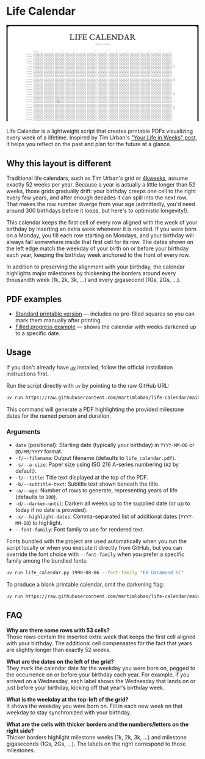 # Life Calendar

![Life Calendar](./static/banner.png)

Life Calendar is a lightweight script that creates printable PDFs visualizing every week of a lifetime. Inspired by Tim Urban's ["Your Life in Weeks" post](https://waitbutwhy.com/2014/05/life-weeks.html), it helps you reflect on the past and plan for the future at a glance.

## Why this layout is different

Traditional life calendars, such as Tim Urban's grid or [4kweeks](https://4kweeks.com/), assume exactly 52 weeks per year. Because a year is actually a little longer than 52 weeks, those grids gradually drift: your birthday creeps one cell to the right every few years, and after enough decades it can spill into the next row. That makes the row number diverge from your age (admittedly, you'd need around 300 birthdays before it loops, but here's to optimistic longevity!).

This calendar keeps the first cell of every row aligned with the week of your birthday by inserting an extra week whenever it is needed. If you were born on a Monday, you fill each row starting on Mondays, and your birthday will always fall somewhere inside that first cell for its row. The dates shown on the left edge match the weekday of your birth on or before your birthday each year, keeping the birthday week anchored to the front of every row.

In addition to preserving the alignment with your birthday, the calendar highlights major milestones by thickening the borders around every thousandth week (1k, 2k, 3k, …) and every gigasecond (1Gs, 2Gs, …).

## PDF examples

* [Standard printable version](./static/life_calendar.pdf) — includes no pre-filled squares so you can mark them manually after printing.
* [Filled progress example](./static/life_calendar-darkened.pdf) — shows the calendar with weeks darkened up to a specific date.

## Usage

If you don't already have [`uv`](https://docs.astral.sh/uv/getting-started/installation/) installed, follow the official installation instructions first.

Run the script directly with `uv` by pointing to the raw GitHub URL:

```bash
uv run https://raw.githubusercontent.com/martimlobao/life-calendar/main/life_calendar.py 1990-08-06 -d -a 100 -b "Martim Lobao" -x 2010-05-15,2015-09-10,2020-12-31,2024-07-04
```

This command will generate a PDF highlighting the provided milestone dates for the named person and duration.

### Arguments

* `date` (positional): Starting date (typically your birthday) in `YYYY-MM-DD` or `DD/MM/YYYY` format.
* `-f/--filename`: Output filename (defaults to `life_calendar.pdf`).
* `-s/--a-size`: Paper size using ISO 216 A-series numbering (`A2` by default).
* `-t/--title`: Title text displayed at the top of the PDF.
* `-b/--subtitle-text`: Subtitle text shown beneath the title.
* `-a/--age`: Number of rows to generate, representing years of life (defaults to `100`).
* `-d/--darken-until`: Darken all weeks up to the supplied date (or up to today if no date is provided).
* `-x/--highlight-dates`: Comma-separated list of additional dates (`YYYY-MM-DD`) to highlight.
*  `--font-family`: Font family to use for rendered text.

Fonts bundled with the project are used automatically when you run the script locally or when you execute it directly from GitHub, but you can override the font choice with `--font-family` when you prefer a specific family among the bundled fonts:

```bash
uv run life_calendar.py 1990-08-06 --font-family "EB Garamond SC"
```

To produce a blank printable calendar, omit the darkening flag:

```bash
uv run https://raw.githubusercontent.com/martimlobao/life-calendar/main/life_calendar.py 1990-08-06 -a 100 -b "Martim Lobao"
```

## FAQ

**Why are there some rows with 53 cells?**  
Those rows contain the inserted extra week that keeps the first cell aligned with your birthday. The additional cell compensates for the fact that years are slightly longer than exactly 52 weeks.

**What are the dates on the left of the grid?**  
They mark the calendar date for the weekday you were born on, pegged to the occurrence on or before your birthday each year. For example, if you arrived on a Wednesday, each label shows the Wednesday that lands on or just before your birthday, kicking off that year's birthday week.

**What is the weekday at the top-left of the grid?**  
It shows the weekday you were born on. Fill in each new week on that weekday to stay synchronized with your birthday.

**What are the cells with thicker borders and the numbers/letters on the right side?**  
Thicker borders highlight milestone weeks (1k, 2k, 3k, …) and milestone gigaseconds (1Gs, 2Gs, …). The labels on the right correspond to those milestones.

